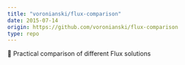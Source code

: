 ```yaml
---
title: "voronianski/flux-comparison"
date: 2015-07-14
origin: https://github.com/voronianski/flux-comparison
type: repo
---
```


:pencil: Practical comparison of different Flux solutions